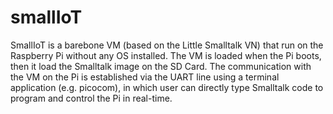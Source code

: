 # smallIoT

SmallIoT is a barebone VM (based on the Little Smalltalk VN) that run on the Raspberry Pi without any OS installed. The VM is loaded when the Pi boots, then it load the Smalltalk image on the SD Card. The communication with the VM on the Pi is established via the UART line using a terminal application (e.g. picocom), in which user can directly type Smalltalk code to program and control the Pi in real-time.
